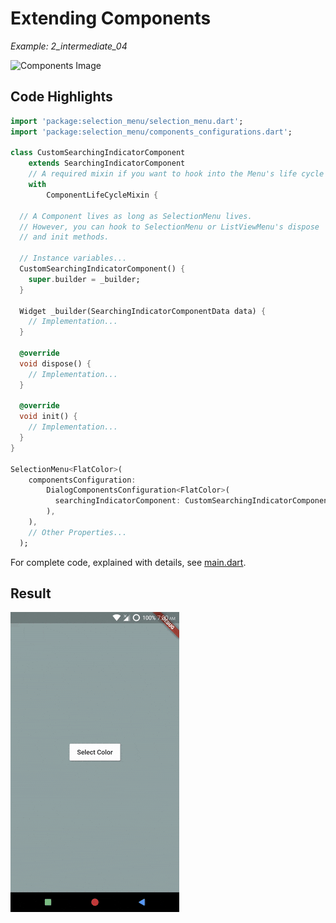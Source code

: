 # Extending Components
*Example: 2_intermediate_04*

<!-- TODO add reference to docs -->

![Components Image](../../data/selection_menu%20anatomy%20components.jpg)

## Code Highlights

```dart
import 'package:selection_menu/selection_menu.dart';
import 'package:selection_menu/components_configurations.dart';

class CustomSearchingIndicatorComponent
    extends SearchingIndicatorComponent 
    // A required mixin if you want to hook into the Menu's life cycle
    with
        ComponentLifeCycleMixin {

  // A Component lives as long as SelectionMenu lives.
  // However, you can hook to SelectionMenu or ListViewMenu's dispose 
  // and init methods.
  
  // Instance variables...
  CustomSearchingIndicatorComponent() {
    super.builder = _builder;
  }

  Widget _builder(SearchingIndicatorComponentData data) {
    // Implementation...
  }

  @override
  void dispose() {
    // Implementation...
  }

  @override
  void init() {
    // Implementation...
  }
}

SelectionMenu<FlatColor>(
    componentsConfiguration:
        DialogComponentsConfiguration<FlatColor>(
          searchingIndicatorComponent: CustomSearchingIndicatorComponent()
        ),
    ),
    // Other Properties...
  );
```

For complete code, explained with details, see [main.dart](./main.dart).
## Result

![Result Gif](./2_04.gif)